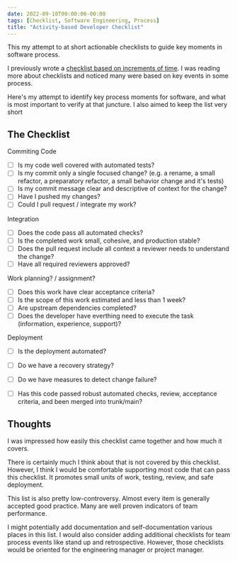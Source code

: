 ```yaml
---
date: 2022-09-10T00:00:00-00:00
tags: [Checklist, Software Engineering, Process]
title: "Activity-based Developer Checklist"
---
```


This my attempt to at short actionable checklists to guide key moments in software process.
<!--more-->

I previously wrote a [checklist based on increments of time](../posts/2022-01-21-Development-Cycles-Checklist.md).
I was reading more about checklists and noticed many were based on key events in some process. 

Here's my attempt to identify key process moments for software, and what is most important to verify at that juncture.
I also aimed to keep the list very short

## The Checklist
Commiting Code
  - [ ] Is my code well covered with automated tests?
  - [ ] Is my commit only a single focused change? (e.g. a rename, a small refactor, a preparatory refactor, a small behavior change and it's tests)
  - [ ] Is my commit message clear and descriptive of context for the change?
  - [ ] Have I pushed my changes?
  - [ ] Could I pull request / integrate my work?

Integration
  - [ ] Does the code pass all automated checks?
  - [ ] Is the completed work small, cohesive, and production stable?
  - [ ] Does the pull request include all context a reviewer needs to understand the change?
  - [ ] Have all required reviewers approved?
  <!-- - [ ] is any new behavior covered by tests? -->

Work planning? / assignment?
  - [ ] Does this work have clear acceptance criteria?
  - [ ] Is the scope of this work estimated and less than 1 week?
  - [ ] Are upstream dependencies completed?
  - [ ] Does the developer have everthing need to execute the task (information, experience, support)?

Deployment
  - [ ] Is the deployment automated?
  - [ ] Do we have a recovery strategy?
  - [ ] Do we have measures to detect change failure?
  - [ ] Has this code passed robust automated checks, review, acceptance criteria, and been merged into trunk/main?


## Thoughts
I was impressed how easily this checklist came together and how much it covers.

There is certainly much I think about that is not covered by this checklist. 
However, I think I would be comfortable supporting most code that can pass this checklist.
It promotes small units of work, testing, review, and safe deployment. 

This list is also pretty low-controversy. Almost every item is generally accepted good practice. 
Many are well proven indicators of team performance.

I might potentially add documentation and self-documentation various places in this list.
I would also consider adding additional checklists for team process events like stand up and retrospective.
However, those checklists would be oriented for the engineering manager or project manager.

<!-- Achieving these checklist would likely require training. For example, learning effective design and testing practices that enable those small units of work. 
But, the design is probably fairly good if it can sustain those small increments of work.
The checklist doesn't teach all necessary skills, but it does put up guard rails to continue pushing toward good practice. 

Trying to say the checklist is sufficient to be an expert, but it should be good pressure toward expert practices
-->

<!-- Standup is mostly about proactively identifying issues. It might look Something like this

Standup
  - [ ] Has every developer been able to complete an increment of work in the last day (could be a design doc progress, code commits, recorded measurements, etc)?
  - [ ] Is any work over it's estimate?
  - [ ] Have any unexpected blockers, complexities, or unknowns been discovered that endanger completion of work?
  - [ ] Are any developers feeling unconfident about their work -->